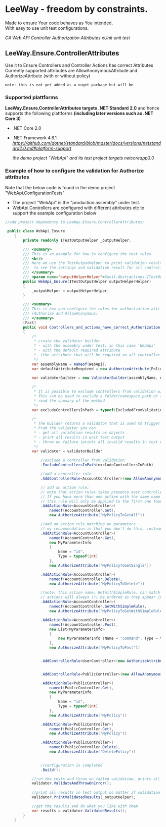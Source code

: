 # LeeWay - freedom by constraints.
Made to ensure Your code behaves as You intended.
<br/>
With easy to use unit test configurations.

*C# Web API Controller Authorization Attributes xUnit unit test*

## LeeWay.Ensure.ControllerAttributes
Use it to Ensure Controllers and Controller Actions has correct Attributes
Currently supported attributes are AllowAnonymousAttribute and AuthorizeAttribute (with or without policy)

    note: this is not yet added as a nuget package but will be

### Supported plattforms
**LeeWay.Ensure.ControllerAttributes targets .NET Standard 2.0**
and hence supports the following plattforms **(including later versions such as .NET Core 3)**
- .NET Core 2.0
- .NET Framework 4.6.1
*https://github.com/dotnet/standard/blob/master/docs/versions/netstandard2.0.md#platform-support*


    *the demo project "WebApi" and its test project targets netcoreapp3.0*


### Example of how to configure the validation for Authorize attributes
Note that the below code is found in the demo project "WebApi.ConfigurationTests" 

- The project "WebApi" is the "production assembly" under test.
- WebApi.Controllers are configured with different attributes etc to support the example configuration below

```csharp
//add project dependency to LeeWay.Ensure.ControllerAttributes;

 public class WebApi_Ensure
    {
        private readonly ITestOutputHelper _outputHelper;

        /// <summary>
        /// This is an example for how to configure the test rules
        /// <br/>
        /// Here we use the TestOutputHelper to print validation results in the test output console,
        ///  to see the settings and validation result for all controller actions
        /// </summary>
        /// <param name="outputHelperHelper">Xunit.Abstractions.ITestOutputHelper</param>
        public WebApi_Ensure(ITestOutputHelper outputHelperHelper)
        {
            _outputHelper = outputHelperHelper;
        }

        /// <summary>
        /// This is how you configure the rules for authorization attributes
        /// (Authorize and AllowAnonymous)
        /// </summary>
        [Fact]
        public void Controllers_and_actions_have_correct_Authorization()
        {
            /*
             * create the validator builder
             * - with the assembly under test; in this case 'WebApi'
             * - with the default required attribute
             *  (the attribute that will be required on all controller actions without explicit rules configured)
             */
            var assemblyName = nameof(WebApi);
            var defaultAttributeRequired = new AuthorizeAttribute(PolicyNames.RequireAuthorizedAdmin);
            
            var validatorBuilder = new ValidatorBuilder(assemblyName, defaultAttributeRequired);

            /*
             * It is possible to exclude controllers from validation with path
             * This can be used to exclude a folder/namespace path or single controller (FullName)
             * read the summary of the method
             */
            var excludeControllersInPath = typeof(ExcludedFromValidationController).FullName;

            /*
             * The builder returns a validator that is used to trigger validation of configured rules
             * From the validator you can
             * - get all validation results as objects
             * - print all results in unit test output
             * - throw on failure (prints all invalid results in test output)
             */
            var validator = validatorBuilder
                
                //exclude a controller from validation
                .ExcludeControllersInPath(excludeControllersInPath)

                //add a controller rule
                .AddControllerRule<AccountController>(new AllowAnonymousAttribute())

                // add an action rule;
                // note that action rules takes presence over controller rules, always.
                // If you have more than one action with the same name
                // this rule will only be applied to the first one found in the controller
                .AddActionRule<AccountController>(
                    nameof(AccountController.Get),
                    new AuthorizeAttribute("MyPolicyToGetAll"))

                //add an action rule matching on parameters
                // my recommendation is that you don't do this, instead name the actions differently =)
                .AddActionRule<AccountController>(
                    nameof(AccountController.Get),
                    new MyParameterInfo
                    {
                        Name = "id",
                        Type = typeof(int)
                    },
                    new AuthorizeAttribute("MyPolicyToGetSingle"))

                .AddActionRule<AccountController>(
                    nameof(AccountController.Delete),
                    new AuthorizeAttribute("MyPolicyToDelete"))

                //note: this action name, GetWithSimpleRule, can match two actions in the controller
                // actions will always (?) be ordered as they appear in the controller (top down)
                .AddActionRule<AccountController>(
                    nameof(AccountController.GetWithSimpleRule),
                    new AuthorizeAttribute("MyPolicyToGetWithSimpleRule"))

                .AddActionRule<AccountController>(
                    nameof(AccountController.Post),
                    new List<MyParameterInfo>
                    {
                        new MyParameterInfo {Name = "command", Type = typeof(AccountController.CreateSomethingCommand)}
                    },
                    new AuthorizeAttribute("MyPolicyToPost"))


                .AddControllerRule<UserController>(new AuthorizeAttribute(PolicyNames.RequireAuthorizedUser))


                .AddControllerRule<PublicController>(new AllowAnonymousAttribute())

                .AddActionRule<PublicController>(
                    nameof(PublicController.Get),
                    new MyParameterInfo
                    {
                        Name = "id",
                        Type = typeof(int)
                    },
                    new AuthorizeAttribute("MyPolicy"))

                .AddActionRule<PublicController>(
                    nameof(PublicController.Get),
                    new AuthorizeAttribute("MyPolicy"))

                .AddActionRule<PublicController>(
                    nameof(PublicController.Delete),
                    new AuthorizeAttribute("DeletePolicy"))

                
                //configuration is completed
                .Build();

            //run the tests and throw on failed validation, prints all failed results
            validator.ValidateAndThrowOnError();
            
            //print all results in test output no matter if validation is successful or not.
            validator.PrintValidatedResults(_outputHelper);

            //get the results and do what you like with them
            var results = validator.ValidatedResults();
        }
    }
```